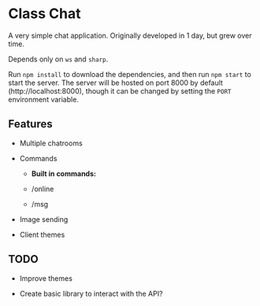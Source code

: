 # Class Chat

A very simple chat application. Originally developed in 1 day, but grew over time.

Depends only on `ws` and `sharp`.

Run `npm install` to download the dependencies, and then run `npm start` to start the server. The server will be hosted on port 8000 by default (http://localhost:8000), though it can be changed by setting the `PORT` environment variable.

## Features

- Multiple chatrooms

- Commands

  - **Built in commands:**

  - /online

  - /msg <user> <message>

- Image sending

- Client themes

## TODO

- Improve themes

- Create basic library to interact with the API?